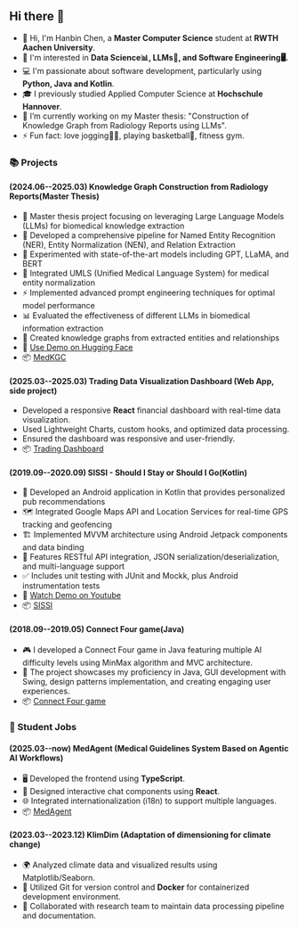 ## Hi there 👋

<!--
Here are some ideas to get you started:
-  ...
- 🌱 I’m currently learning ...
- 👯 I’m looking to collaborate on ...
- 🤔 I’m looking for help with ...
- 💬 Ask me about ...
- 📫 How to reach me: ...
- 😄 Pronouns: ...
- ⚡ Fun fact: love jogging🏃‍♂️, playing basketball🏀, fitness gym.
-->

- 👋 Hi, I'm Hanbin Chen, a **Master Computer Science** student at **RWTH Aachen University**.
- 👀 I'm interested in **Data Science📊, LLMs🤖, and Software Engineering🖥️.**
- 💻 I'm passionate about software development, particularly using **Python, Java and Kotlin**.
- 🎓 I previously studied Applied Computer Science at **Hochschule Hannover**.
- 🔭 I’m currently working on my Master thesis: "Construction of Knowledge Graph from Radiology Reports using LLMs".
- ⚡ Fun fact: love jogging🏃‍♂️, playing basketball🏀, fitness gym.


### 📚 Projects 
#### (2024.06--2025.03) Knowledge Graph Construction from Radiology Reports(Master Thesis)
- 🔬 Master thesis project focusing on leveraging Large Language Models (LLMs) for biomedical knowledge extraction
- 🧠 Developed a comprehensive pipeline for Named Entity Recognition (NER), Entity Normalization (NEN), and Relation Extraction
- 🤖 Experimented with state-of-the-art models including GPT, LLaMA, and BERT
- 🏥 Integrated UMLS (Unified Medical Language System) for medical entity normalization
- ⚡ Implemented advanced prompt engineering techniques for optimal model performance
- 📊 Evaluated the effectiveness of different LLMs in biomedical information extraction
- 🔗 Created knowledge graphs from extracted entities and relationships
- 🤗 [Use Demo on Hugging Face](https://huggingface.co/spaces/hanbinChen/medKGC)
- 📦 [MedKGC](https://github.com/JohannHalley/Master-Thesis)

#### (2025.03--2025.03) Trading Data Visualization Dashboard (Web App, side project)
- Developed a responsive **React** financial dashboard with real-time data visualization.
- Used Lightweight Charts, custom hooks, and optimized data processing.
- Ensured the dashboard was responsive and user-friendly.
- 📦 [Trading Dashboard](https://github.com/hanbinChen97/react-ranking-page)

#### (2019.09--2020.09) SISSI - Should I Stay or Should I Go(Kotlin)
- 📱 Developed an Android application in Kotlin that provides personalized pub recommendations
- 🗺️ Integrated Google Maps API and Location Services for real-time GPS tracking and geofencing
- 🏗️ Implemented MVVM architecture using Android Jetpack components and data binding
- 🔄 Features RESTful API integration, JSON serialization/deserialization, and multi-language support
- ✅ Includes unit testing with JUnit and Mockk, plus Android instrumentation tests
- 🎥 [Watch Demo on Youtube](https://www.youtube.com/watch?v=Del5X4rqogw&ab_channel=egochen)
- 📦 [SISSI](https://github.com/JohannHalley/SISSI)

#### (2018.09--2019.05) Connect Four game(Java)
- 🎮 I developed a Connect Four game in Java featuring multiple AI difficulty levels using MinMax algorithm and MVC architecture.
- 🔧 The project showcases my proficiency in Java, GUI development with Swing, design patterns implementation, and creating engaging user experiences.
- 📦 [Connect Four game](https://gitlab.com/hanbin.9797/viergewinnt)

### 💼 Student Jobs
#### (2025.03--now) MedAgent (Medical Guidelines System Based on Agentic AI Workflows)
- 🖥️ Developed the frontend using **TypeScript**.
- 💬 Designed interactive chat components using **React**.
- 🌐 Integrated internationalization (i18n) to support multiple languages.
- 📦 [MedAgent](https://github.com/MouYongli/MedAgent)

#### (2023.03--2023.12) KlimDim (Adaptation of dimensioning for climate change)
- 🌍 Analyzed climate data and visualized results using Matplotlib/Seaborn.
- 🐳 Utilized Git for version control and **Docker** for containerized development environment.
- 🤝 Collaborated with research team to maintain data processing pipeline and documentation.